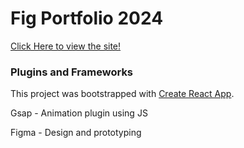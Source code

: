 # Fig Portfolio 2024

<a href="https://hollyefig.github.io/figportfolio2024/">Click Here to view the site!</a>

### Plugins and Frameworks

This project was bootstrapped with [Create React App](https://github.com/facebook/create-react-app).

Gsap - Animation plugin using JS

Figma - Design and prototyping
